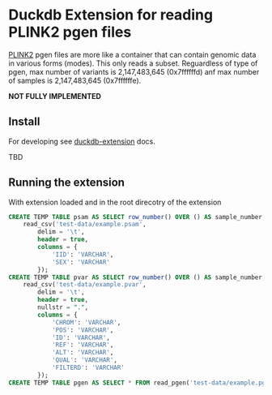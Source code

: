 # Duckdb Extension for reading PLINK2 pgen files

[PLINK2](https://www.cog-genomics.org/plink/2.0/) pgen files are more like a container that can contain genomic data in various forms (modes). This only reads a subset. Reguardless of type of pgen, max number of variants is 2,147,483,645 (0x7ffffffd) anf max number of samples is 2,147,483,645 (0x7ffffffe).

**NOT FULLY IMPLEMENTED**

## Install

For developing see [duckdb-extension](./README-duckdb-extension.md) docs.

TBD

## Running the extension

With extension loaded and in the root direcotry of the extension 

```sql
CREATE TEMP TABLE psam AS SELECT row_number() OVER () AS sample_number, * FROM
    read_csv('test-data/example.psam',
        delim = '\t',
        header = true,
        columns = {
            'IID': 'VARCHAR',
            'SEX': 'VARCHAR'
        });
CREATE TEMP TABLE pvar AS SELECT row_number() OVER () AS sample_number, * FROM
    read_csv('test-data/example.pvar',
        delim = '\t',
        header = true,
        nullstr = ".",
        columns = {
            'CHROM': 'VARCHAR',
            'POS': 'VARCHAR',
            'ID': 'VARCHAR',
            'REF': 'VARCHAR',
            'ALT': 'VARCHAR',
            'QUAL': 'VARCHAR',
            'FILTERD': 'VARCHAR'
        });
CREATE TEMP TABLE pgen AS SELECT * FROM read_pgen('test-data/example.pgen');
```

